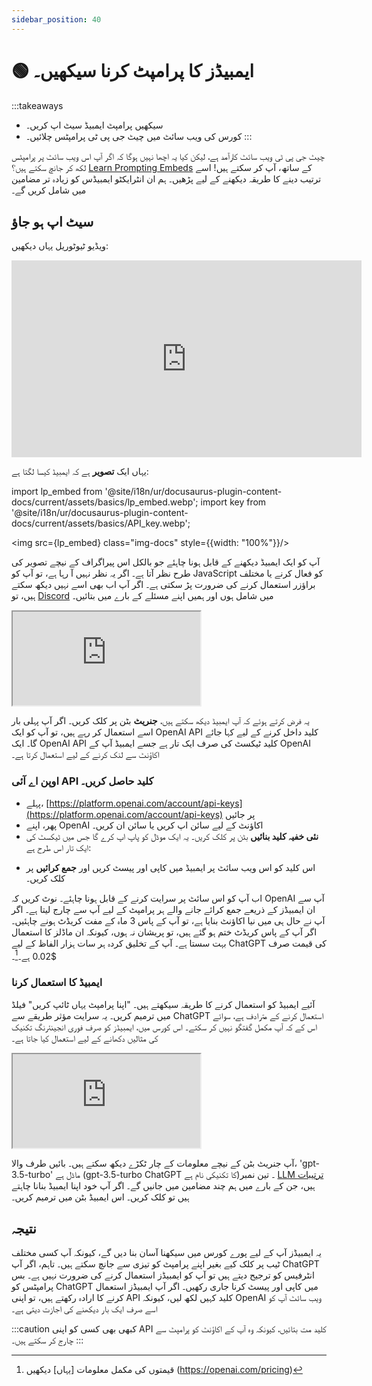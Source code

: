 ```yaml
---
sidebar_position: 40
---
```


# 🟢 ایمبیڈز کا پرامپٹ کرنا سیکھیں۔

:::takeaways
- سیکھیں پرامپٹ ایمبیڈ سیٹ اپ کریں۔
- کورس کی ویب سائٹ میں چیٹ جی پی ٹی پرامپٹس چلائیں۔
:::

چیٹ جی پی ٹی ویب سائٹ کارآمد ہے، لیکن کیا یہ اچھا نہیں ہوگا کہ اگر آپ اس ویب سائٹ پر پرامپٹس لکھ کر جانچ سکتے ہیں؟ [Learn Prompting Embeds](https://embed.learnprompting.org/) کے ساتھ، آپ کر سکتے ہیں! اسے ترتیب دینے کا طریقہ دیکھنے کے لیے پڑھیں۔ ہم ان انٹرایکٹو ایمبیڈس کو زیادہ تر مضامین میں شامل کریں گے۔

## سیٹ اپ ہو جاؤ

ویڈیو ٹیوٹوریل یہاں دیکھیں:

<iframe width="560" height="315" src="https://www.youtube.com/embed/sNUKiwd2DWU" title="YouTube video player" frameBorder="0" allow="accelerometer; autoplay; clipboard-write; encrypted-media; gyroscope; picture-in-picture; web-share" allowFullScreen></iframe>

یہاں ایک **تصویر** ہے کہ ایمبیڈ کیسا لگتا ہے:

<!-- import lp_embed from '@site/docs/assets/basics/lp_embed.webp';
import key from '@site/docs/assets/basics/API_key.webp'; -->

import lp_embed from '@site/i18n/ur/docusaurus-plugin-content-docs/current/assets/basics/lp_embed.webp';
import key from '@site/i18n/ur/docusaurus-plugin-content-docs/current/assets/basics/API_key.webp';

<img src={lp_embed} class="img-docs" style={{width: "100%"}}/>


آپ کو ایک ایمبیڈ دیکھنے کے قابل ہونا چاہئے جو بالکل اس پیراگراف کے نیچے تصویر کی طرح نظر آتا ہے۔ اگر یہ نظر نہیں آ رہا ہے، تو آپ کو JavaScript کو فعال کرنے یا مختلف براؤزر استعمال کرنے کی ضرورت پڑ سکتی ہے۔ اگر آپ اب بھی اسے نہیں دیکھ سکتے ہیں، تو [Discord](https://discord.com/invite/learn-prompting) میں شامل ہوں اور ہمیں اپنے مسئلے کے بارے میں بتائیں۔

<iframe
    src="https://embed.learnprompting.org/embed?config=eyJ0b3BQIjowLCJ0ZW1wZXJhdHVyZSI6MCwibWF4VG9rZW5zIjoyNTYsIm91dHB1dCI6IkNob2NvbGF0ZSwgVmFuaWxsYSwgU3RyYXdiZXJyeSwgTWludCBDaGlwLCBSb2NreSBSb2FkLCBDb29raWUgRG91Z2gsIEJ1dHRlciBQZWNhbiwgTmVhcG9saXRhbiwgQ29mZmVlLCBDb2NvbnV0IiwicHJvbXB0IjoiR2VuZXJhdGUgYSBjb21tYSBzZXBhcmF0ZWQgbGlzdCBvZiAxMCBpY2UgY3JlYW0gZmxhdm9yczoiLCJtb2RlbCI6ImdwdC0zLjUtdHVyYm8ifQ%3D%3D"
    style={{width:"100%", height:"320px", border:"0", borderRadius:"4px", overflow:"hidden"}}
    sandbox="allow-forms allow-modals allow-popups allow-presentation allow-same-origin allow-scripts"
></iframe>


یہ فرض کرتے ہوئے کہ آپ ایمبیڈ دیکھ سکتے ہیں، **جنریٹ** بٹن پر کلک کریں۔ اگر آپ پہلی بار اسے استعمال کر رہے ہیں، تو آپ کو ایک OpenAI API کلید داخل کرنے کے لیے کہا جائے گا۔ ایک OpenAI API کلید ٹیکسٹ کی صرف ایک تار ہے جسے ایمبیڈ آپ کے OpenAI اکاؤنٹ سے لنک کرنے کے لیے استعمال کرتا ہے۔

### اوپن اے آئی API کلید حاصل کریں۔

- پہلے، [https://platform.openai.com/account/api-keys](https://platform.openai.com/account/api-keys) پر جائیں
- پھر، اپنے OpenAI اکاؤنٹ کے لیے سائن اپ کریں یا سائن ان کریں۔
- **نئی خفیہ کلید بنائیں** بٹن پر کلک کریں۔ یہ ایک موڈل کو پاپ اپ کرے گا جس میں ٹیکسٹ کی ایک تار اس طرح ہے:

<div style={{textAlign: 'center'}}>
  <LazyLoadImage src={key} class="img-docs" style={{width: "80%"}} />
</div>

- اس کلید کو اس ویب سائٹ پر ایمبیڈ میں کاپی اور پیسٹ کریں اور **جمع کرائیں** پر کلک کریں۔

اب آپ کو اس سائٹ پر سرایت کرنے کے قابل ہونا چاہئے۔ نوٹ کریں کہ OpenAI آپ سے ان ایمبیڈز کے ذریعے جمع کرائے جانے والے ہر پرامپٹ کے لیے آپ سے چارج لیتا ہے۔ اگر آپ نے حال ہی میں نیا اکاؤنٹ بنایا ہے، تو آپ کے پاس 3 ماہ کے مفت کریڈٹ ہونے چاہئیں۔ اگر آپ کے پاس کریڈٹ ختم ہو گئے ہیں، تو پریشان نہ ہوں، کیونکہ ان ماڈلز کا استعمال بہت سستا ہے۔ آپ کے تخلیق کردہ ہر سات ہزار الفاظ کے لیے ChatGPT کی قیمت صرف $0.02 ہے۔[^a]۔

### ایمبیڈ کا استعمال کرنا

آئیے ایمبیڈ کو استعمال کرنے کا طریقہ سیکھتے ہیں۔ "اپنا پرامپٹ یہاں ٹائپ کریں" فیلڈ میں ترمیم کریں۔ یہ سرایت مؤثر طریقے سے ChatGPT استعمال کرنے کے مترادف ہے، سوائے اس کے کہ آپ مکمل گفتگو نہیں کر سکتے۔ اس کورس میں، ایمبیڈز کو صرف فوری انجینئرنگ تکنیک کی مثالیں دکھانے کے لیے استعمال کیا جاتا ہے۔

<iframe
    src="https://embed.learnprompting.org/embed?config=eyJ0b3BQIjowLCJ0ZW1wZXJhdHVyZSI6MCwibWF4VG9rZW5zIjoyNTYsIm91dHB1dCI6Ik91dHB1dCBhcHBlYXJzIGhlcmUiLCJwcm9tcHQiOiJUeXBlIHlvdXIgcHJvbXB0IGhlcmUiLCJtb2RlbCI6ImdwdC0zLjUtdHVyYm8ifQ%3D%3D"
    style={{width:"100%", height:"300px", border:"0", borderRadius:"4px", overflow:"hidden"}}
    sandbox="allow-forms allow-modals allow-popups allow-presentation allow-same-origin allow-scripts"
></iframe>

آپ جنریٹ بٹن کے نیچے معلومات کے چار ٹکڑے دیکھ سکتے ہیں۔ بائیں طرف والا، 'gpt-3.5-turbo' ماڈل ہے (gpt-3.5-turbo ChatGPT کا تکنیکی نام ہے)۔ تین نمبر [LLM ترتیبات](https://learnprompting.org/docs/basics/configuration_hyperparameters) ہیں، جن کے بارے میں ہم چند مضامین میں جانیں گے۔ اگر آپ خود اپنا ایمبیڈ بنانا چاہتے ہیں تو کلک کریں۔
اس ایمبیڈ بٹن میں ترمیم کریں۔

## نتیجہ

یہ ایمبیڈز آپ کے لیے پورے کورس میں سیکھنا آسان بنا دیں گے، کیونکہ آپ کسی مختلف ٹیب پر کلک کیے بغیر اپنے پرامپٹ کو تیزی سے جانچ سکتے ہیں۔ تاہم، اگر آپ ChatGPT انٹرفیس کو ترجیح دیتے ہیں تو آپ کو ایمبیڈز استعمال کرنے کی ضرورت نہیں ہے۔ بس پرامپٹس کو ChatGPT میں کاپی اور پیسٹ کرنا جاری رکھیں۔ اگر آپ ایمبیڈز استعمال کرنے کا ارادہ رکھتے ہیں، تو اپنی API کلید کہیں لکھ لیں، کیونکہ OpenAI ویب سائٹ آپ کو اسے صرف ایک بار دیکھنے کی اجازت دیتی ہے۔

:::caution
کبھی بھی کسی کو اپنی API کلید مت بتائیں، کیونکہ وہ آپ کے اکاؤنٹ کو پرامپٹ سے چارج کر سکتے ہیں۔
:::

[^a]: قیمتوں کی مکمل معلومات [یہاں] دیکھیں (https://openai.com/pricing)
